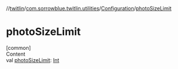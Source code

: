 //[twitlin](../../index.md)/[com.sorrowblue.twitlin.utilities](../index.md)/[Configuration](index.md)/[photoSizeLimit](photo-size-limit.md)



# photoSizeLimit  
[common]  
Content  
val [photoSizeLimit](photo-size-limit.md): [Int](https://kotlinlang.org/api/latest/jvm/stdlib/kotlin/-int/index.html)  



